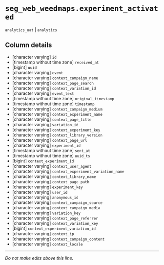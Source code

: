 # `seg_web_weedmaps.experiment_activated`
`analytics_uat` | `analytics`

## Column details
* [character varying] `id`
* [timestamp without time zone] `received_at`
* [bigint]    `uuid`
* [character varying] `event`
* [character varying] `context_campaign_name`
* [character varying] `context_page_search`
* [character varying] `context_variation_id`
* [character varying] `event_text`
* [timestamp without time zone] `original_timestamp`
* [timestamp without time zone] `timestamp`
* [character varying] `context_campaign_medium`
* [character varying] `context_experiment_name`
* [character varying] `context_page_title`
* [character varying] `variation_id`
* [character varying] `context_experiment_key`
* [character varying] `context_library_version`
* [character varying] `context_page_url`
* [character varying] `experiment_id`
* [timestamp without time zone] `sent_at`
* [timestamp without time zone] `uuid_ts`
* [bigint]    `context_experiment_id`
* [character varying] `context_user_agent`
* [character varying] `context_experiment_variation_name`
* [character varying] `context_library_name`
* [character varying] `context_page_path`
* [character varying] `experiment_key`
* [character varying] `user_id`
* [character varying] `anonymous_id`
* [character varying] `context_campaign_source`
* [character varying] `context_campaign_media`
* [character varying] `variation_key`
* [character varying] `context_page_referrer`
* [character varying] `context_variation_key`
* [bigint]    `context_experiment_variation_id`
* [character varying] `context_ip`
* [character varying] `context_campaign_content`
* [character varying] `context_locale`

-------------------------------------------------------------------------------
*Do not make edits above this line.*
